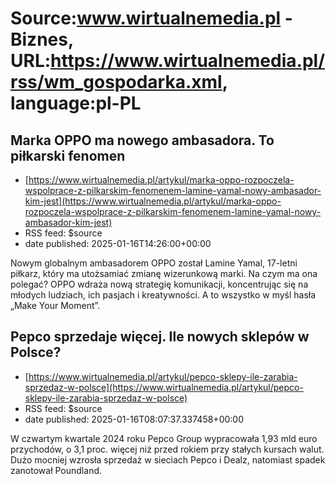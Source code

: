 # Source:www.wirtualnemedia.pl - Biznes, URL:https://www.wirtualnemedia.pl/rss/wm_gospodarka.xml, language:pl-PL

## Marka OPPO ma nowego ambasadora. To piłkarski fenomen
 - [https://www.wirtualnemedia.pl/artykul/marka-oppo-rozpoczela-wspolprace-z-pilkarskim-fenomenem-lamine-yamal-nowy-ambasador-kim-jest](https://www.wirtualnemedia.pl/artykul/marka-oppo-rozpoczela-wspolprace-z-pilkarskim-fenomenem-lamine-yamal-nowy-ambasador-kim-jest)
 - RSS feed: $source
 - date published: 2025-01-16T14:26:00+00:00

Nowym globalnym ambasadorem OPPO został Lamine Yamal, 17-letni piłkarz, który ma utożsamiać zmianę wizerunkową marki. Na czym ma ona polegać? OPPO wdraża nową strategię komunikacji, koncentrując się na młodych ludziach, ich pasjach i kreatywności. A to wszystko w myśl hasła „Make Your Moment”.

## Pepco sprzedaje więcej. Ile nowych sklepów w Polsce?
 - [https://www.wirtualnemedia.pl/artykul/pepco-sklepy-ile-zarabia-sprzedaz-w-polsce](https://www.wirtualnemedia.pl/artykul/pepco-sklepy-ile-zarabia-sprzedaz-w-polsce)
 - RSS feed: $source
 - date published: 2025-01-16T08:07:37.337458+00:00

W czwartym kwartale 2024 roku Pepco Group wypracowała 1,93 mld euro przychodów, o 3,1 proc. więcej niż przed rokiem przy stałych kursach walut. Dużo mocniej wzrosła sprzedaż w sieciach Pepco i Dealz, natomiast spadek zanotował Poundland.

